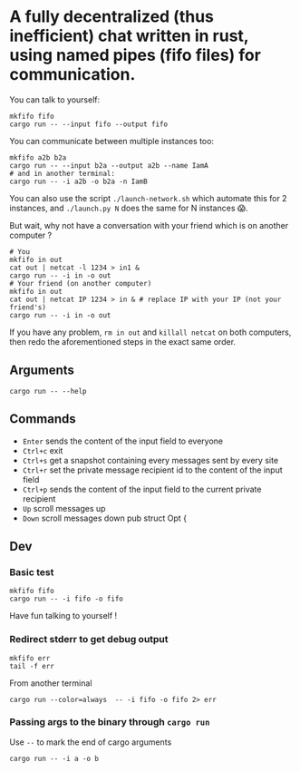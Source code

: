 A fully decentralized (thus inefficient) chat written in rust, using named pipes (fifo files) for communication.
===

You can talk to yourself:
```shell
mkfifo fifo
cargo run -- --input fifo --output fifo
```

You can communicate between multiple instances too:
```shell
mkfifo a2b b2a
cargo run -- --input b2a --output a2b --name IamA
# and in another terminal:
cargo run -- -i a2b -o b2a -n IamB
```
You can also use the script `./launch-network.sh` which automate this for 2 instances, and `./launch.py N` does the same for N instances 😱.

But wait, why not have a conversation with your friend which is on another computer ?
```shell
# You
mkfifo in out
cat out | netcat -l 1234 > in1 &
cargo run -- -i in -o out
# Your friend (on another computer)
mkfifo in out
cat out | netcat IP 1234 > in & # replace IP with your IP (not your friend's)
cargo run -- -i in -o out
```
If you have any problem, `rm in out` and `killall netcat` on both computers, then redo the aforementioned steps in the exact same order.

## Arguments

```shell
cargo run -- --help
```

## Commands
* `Enter` sends the content of the input field to everyone
* `Ctrl+c` exit
* `Ctrl+s` get a snapshot containing every messages sent by every site
* `Ctrl+r` set the private message recipient id to the content of the input field
* `Ctrl+p` sends the content of the input field to the current private recipient
* `Up` scroll messages up
* `Down` scroll messages down
pub struct Opt {

## Dev

### Basic test

```
mkfifo fifo
cargo run -- -i fifo -o fifo
```

Have fun talking to yourself !

### Redirect stderr to get debug output

```
mkfifo err
tail -f err
```
From another terminal
```
cargo run --color=always  -- -i fifo -o fifo 2> err
```

### Passing args to the binary through `cargo run`

Use `--` to mark the end of cargo arguments

```
cargo run -- -i a -o b
```